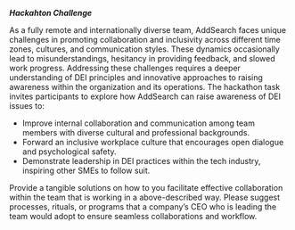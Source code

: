 ***Hackahton Challenge***

As a fully remote and internationally diverse team, AddSearch faces unique challenges in promoting collaboration and inclusivity across different time zones, cultures, and communication styles. These dynamics occasionally lead to misunderstandings, hesitancy in providing feedback, and slowed work progress. Addressing these challenges requires a deeper understanding of DEI principles and innovative approaches to raising awareness within the organization and its operations.
The hackathon task invites participants to explore how AddSearch can raise awareness of DEI issues to:
 + Improve internal collaboration and communication among team members with diverse cultural and professional backgrounds. 
 + Forward an inclusive workplace culture that encourages open dialogue and psychological safety.
 + Demonstrate leadership in DEI practices within the tech industry, inspiring other SMEs to follow suit.

Provide a tangible solutions on how to you facilitate effective collaboration within the team that is working in a above-described way. Please suggest processes, rituals, or programs that a company’s CEO who is leading the team would adopt to ensure seamless collaborations and workflow.
